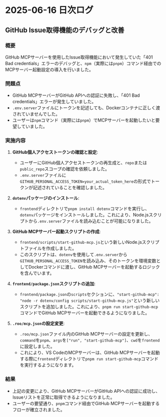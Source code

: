 # 2025-06-16 日次ログ

## GitHub Issue取得機能のデバッグと改善

### 概要
GitHub MCPサーバーを使用したIssue取得機能において発生していた「401 Bad credentials」エラーのデバッグと、`npm`（実際には`pnpm`）コマンド経由でのMCPサーバー起動設定の導入を行いました。

### 問題点
- GitHub MCPサーバーがGitHub APIへの認証に失敗し、「401 Bad credentials」エラーが発生していました。
- `.env.server`ファイルにトークンを記述しても、Dockerコンテナに正しく渡されていませんでした。
- ユーザーは`npm`コマンド（実際には`pnpm`）でMCPサーバーを起動したいと要望していました。

### 実施内容

1.  **GitHub個人アクセストークンの確認と設定**:
    - ユーザーにGitHub個人アクセストークンの再生成と、`repo`または`public_repo`スコープの確認を依頼しました。
    - `.env.server`ファイルに`GITHUB_PERSONAL_ACCESS_TOKEN=your_actual_token_here`の形式でトークンが記述されていることを確認しました。

2.  **`dotenv`パッケージのインストール**:
    - `frontend`ディレクトリで`pnpm install dotenv`コマンドを実行し、`dotenv`パッケージをインストールしました。これにより、Node.jsスクリプトから`.env.server`ファイルを読み込むことが可能になりました。

3.  **GitHub MCPサーバー起動スクリプトの作成**:
    - `frontend/scripts/start-github-mcp.js`という新しいNode.jsスクリプトファイルを作成しました。
    - このスクリプトは、`dotenv`を使用して`.env.server`から`GITHUB_PERSONAL_ACCESS_TOKEN`を読み込み、そのトークンを環境変数としてDockerコマンドに渡し、GitHub MCPサーバーを起動するロジックを含んでいます。

4.  **`frontend/package.json`スクリプトの追加**:
    - `frontend/package.json`の`scripts`セクションに、`"start-github-mcp": "node -r dotenv/config scripts/start-github-mcp.js"`という新しいスクリプトを追加しました。これにより、`pnpm run start-github-mcp`コマンドでGitHub MCPサーバーを起動できるようになりました。

5.  **`.roo/mcp.json`の設定変更**:
    - `.roo/mcp.json`ファイル内のGitHub MCPサーバーの設定を更新し、`command`を`pnpm`、`args`を`["run", "start-github-mcp"]`、`cwd`を`frontend`に設定しました。
    - これにより、VS CodeのMCPサーバーは、GitHub MCPサーバーを起動する際に`frontend`ディレクトリで`pnpm run start-github-mcp`コマンドを実行するようになります。

### 結果
- 上記の変更により、GitHub MCPサーバーがGitHub APIへの認証に成功し、Issueリストを正常に取得できるようになりました。
- ユーザーの要望通り、`pnpm`コマンド経由でGitHub MCPサーバーを起動するフローが確立されました。
